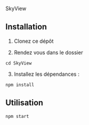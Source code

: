 SkyView

## Installation

1. Clonez ce dépôt 

2. Rendez vous dans le dossier

``` cd SkyView ```

3. Installez les dépendances :

``` npm install ```

## Utilisation

``` npm start ```
